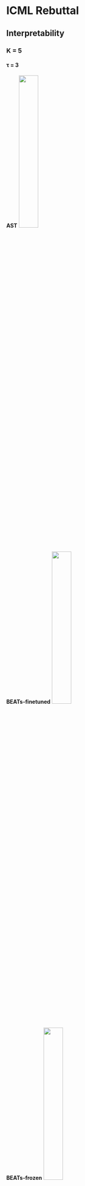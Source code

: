 # ICML Rebuttal
## Interpretability
### K = 5

#### τ = 3
<p float="left">
	<div><strong>AST</strong>
	<img src="https://github.com/YuXiangLin1234/ICML-rebuttal/blob/main/interpretability/top-5_activated/interpretability-3.0-ast-esc50.jpg" width="32%"></div>
	<div><strong>BEATs-finetuned</strong>
	<img src="https://github.com/YuXiangLin1234/ICML-rebuttal/blob/main/interpretability/top-5_activated/interpretability-3.0-beats-esc50-unfreeze.jpg" width="32%"></div>
	<div><strong>BEATs-frozen</strong>
	<img src="https://github.com/YuXiangLin1234/ICML-rebuttal/blob/main/interpretability/top-5_activated/interpretability-3.0-beats-esc50.jpg" width="32%"></div>
</p>

#### τ = 4
<p float="left">
	<div><strong>AST</strong>
	<img src="https://github.com/YuXiangLin1234/ICML-rebuttal/blob/main/interpretability/top-5_activated/interpretability-4.0-ast-esc50.jpg" width="32%"></div>
	<div><strong>BEATs-finetuned</strong>
	<img src="https://github.com/YuXiangLin1234/ICML-rebuttal/blob/main/interpretability/top-5_activated/interpretability-4.0-beats-esc50-unfreeze.jpg" width="32%"></div>
	<div><strong>BEATs-frozen</strong>
	<img src="https://github.com/YuXiangLin1234/ICML-rebuttal/blob/main/interpretability/top-5_activated/interpretability-4.0-beats-esc50.jpg" width="32%"></div>
</p>

#### τ = 5
<p float="left">

<div><strong>AST</strong>
<img src="https://github.com/YuXiangLin1234/ICML-rebuttal/blob/main/interpretability/top-5_activated/interpretability-5.0-ast-esc50.jpg" width="32%"></div>

<div><strong>BEATs-finetuned</strong>
<img src="https://github.com/YuXiangLin1234/ICML-rebuttal/blob/main/interpretability/top-5_activated/interpretability-5.0-beats-esc50-unfreeze.jpg" width="32%"></div>

<div><strong>BEATs-frozen</strong>
<img src="https://github.com/YuXiangLin1234/ICML-rebuttal/blob/main/interpretability/top-5_activated/interpretability-5.0-beats-esc50.jpg" width="32%"></div>
</p>

### K = 10 
#### τ = 6
<p float="left">

<div><strong>AST</strong>
<img src="https://github.com/YuXiangLin1234/ICML-rebuttal/blob/main/interpretability/top-10_activated/interpretability-6.0-ast-esc50.jpg" width="32%"></div>

<div><strong>BEATs-finetuned</strong>
<img src="https://github.com/YuXiangLin1234/ICML-rebuttal/blob/main/interpretability/top-10_activated/interpretability-6.0-beats-esc50-unfreeze.jpg" width="32%"></div>

<div><strong>BEATs-frozen</strong>
<img src="https://github.com/YuXiangLin1234/ICML-rebuttal/blob/main/interpretability/top-10_activated/interpretability-6.0-beats-esc50.jpg" width="32%"></div>
</p>

#### τ = 8
<p float="left">

<div><strong>AST</strong>
<img src="https://github.com/YuXiangLin1234/ICML-rebuttal/blob/main/interpretability/top-10_activated/interpretability-8.0-ast-esc50.jpg" width="32%"></div>

<div><strong>BEATs-finetuned</strong>
<img src="https://github.com/YuXiangLin1234/ICML-rebuttal/blob/main/interpretability/top-10_activated/interpretability-8.0-beats-esc50-unfreeze.jpg" width="32%"></div>

<div><strong>BEATs-frozen</strong>
<img src="https://github.com/YuXiangLin1234/ICML-rebuttal/blob/main/interpretability/top-10_activated/interpretability-8.0-beats-esc50.jpg" width="32%"></div>
</p>

#### τ = 10
<p float="left">

<div><strong>AST</strong>
<img src="https://github.com/YuXiangLin1234/ICML-rebuttal/blob/main/interpretability/top-10_activated/interpretability-10.0-ast-esc50.jpg" width="32%"></div>

<div><strong>BEATs-finetuned</strong>
<img src="https://github.com/YuXiangLin1234/ICML-rebuttal/blob/main/interpretability/top-10_activated/interpretability-10.0-beats-esc50-unfreeze.jpg" width="32%"></div>

<div><strong>BEATs-frozen</strong>
<img src="https://github.com/YuXiangLin1234/ICML-rebuttal/blob/main/interpretability/top-10_activated/interpretability-10.0-beats-esc50.jpg" width="32%"></div>
</p>

### K = 20
#### τ = 12
<p float="left">

<div><strong>AST</strong>
<img src="https://github.com/YuXiangLin1234/ICML-rebuttal/blob/main/interpretability/top-20_activated/interpretability-12.0-ast-esc50.jpg" width="32%"></div>

<div><strong>BEATs-finetuned</strong>
<img src="https://github.com/YuXiangLin1234/ICML-rebuttal/blob/main/interpretability/top-20_activated/interpretability-12.0-beats-esc50-unfreeze.jpg" width="32%"></div>

<div><strong>BEATs-frozen</strong>
<img src="https://github.com/YuXiangLin1234/ICML-rebuttal/blob/main/interpretability/top-20_activated/interpretability-12.0-beats-esc50.jpg" width="32%"></div>
</p>

#### τ = 16
<p float="left">

<div><strong>AST</strong>
<img src="https://github.com/YuXiangLin1234/ICML-rebuttal/blob/main/interpretability/top-20_activated/interpretability-16.0-ast-esc50.jpg" width="32%"></div>

<div><strong>BEATs-finetuned</strong>
<img src="https://github.com/YuXiangLin1234/ICML-rebuttal/blob/main/interpretability/top-20_activated/interpretability-16.0-beats-esc50-unfreeze.jpg" width="32%"></div>

<div><strong>BEATs-frozen</strong>
<img src="https://github.com/YuXiangLin1234/ICML-rebuttal/blob/main/interpretability/top-20_activated/interpretability-16.0-beats-esc50.jpg" width="32%"></div>
</p>

#### τ = 20
<p float="left">

<div><strong>AST</strong>
<img src="https://github.com/YuXiangLin1234/ICML-rebuttal/blob/main/interpretability/top-20_activated/interpretability-20.0-ast-esc50.jpg" width="32%"></div>

<div><strong>BEATs-finetuned</strong>
<img src="https://github.com/YuXiangLin1234/ICML-rebuttal/blob/main/interpretability/top-20_activated/interpretability-20.0-beats-esc50-unfreeze.jpg" width="32%"></div>

<div><strong>BEATs-frozen</strong>
<img src="https://github.com/YuXiangLin1234/ICML-rebuttal/blob/main/interpretability/top-20_activated/interpretability-20.0-beats-esc50.jpg" width="32%"></div>
</p>